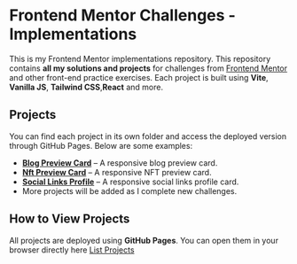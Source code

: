 # Frontend Mentor Challenges - Implementations

This is my Frontend Mentor implementations repository. This repository contains **all my solutions and projects** for challenges from [Frontend Mentor](https://www.frontendmentor.io/) and other front-end practice exercises. Each project is built using **Vite**, **Vanilla JS**, **Tailwind CSS**,**React** and more.

## Projects

You can find each project in its own folder and access the deployed version through GitHub Pages. Below are some examples:

- **[Blog Preview Card](blog-preview-card/)** – A responsive blog preview card.
- **[Nft Preview Card](nft-preview-card-component/)** – A responsive NFT preview card.
- **[Social Links Profile](social-links-profile/)** – A responsive social links profile card.
- More projects will be added as I complete new challenges.

## How to View Projects

All projects are deployed using **GitHub Pages**. You can open them in your browser directly here [List Projects](https://robspalo.github.io/frontend-mentor/)

